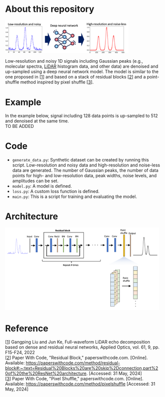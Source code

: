# About this repository  
<img src="./docs/image/image2.png" width="400">  

Low-resolution and noisy 1D signals including Gaussian peaks (e.g., molecular spectra, [LiDAR](https://en.wikipedia.org/wiki/Lidar) histogram data, and other data) are denoised and up-sampled using a deep neural network model. 
The model is similar to the one proposed in [[1](https://opg.optica.org/ao/abstract.cfm?uri=ao-61-9-f15)] and based on a stack of residual blocks [[2](https://paperswithcode.com/method/residual-block#:~:text=Residual%20Blocks%20are%20skip%2Dconnection,part%20of%20the%20ResNet%20architecture.)] and a point-shuffle method inspired by pixel shuffle [[3](https://paperswithcode.com/method/pixelshuffle)].  
  
# Example
In the example below, signal including 128 data points is up-sampled to 512 and denoised at the same time.   
TO BE ADDED   
# Code
- `generate_data.py`: Synthetic dataset can be created by running this script. Low-resolution and noisy data and high-resolution and noise-less data are generated. The number of Gaussian peaks, the number of data points for high- and low-resolution data, peak widths, noise levels, and amplitudes can be set.
- `model.py`: A model is defined. 
- `loss.py`: A custom loss function is defined.
- `main.py`: This is a script for training and evaluating the model.
# Architecture 
<img src="./docs/image/image.png" width="500">

# Reference
[[1](https://opg.optica.org/ao/abstract.cfm?uri=ao-61-9-f15)] Gangping Liu and Jun Ke, Full-waveform LiDAR echo decomposition based on dense and residual neural networks, Applied Optics, vol. 61, 9, pp. F15-F24, 2022  
[[2](https://paperswithcode.com/method/residual-block#:~:text=Residual%20Blocks%20are%20skip%2Dconnection,part%20of%20the%20ResNet%20architecture.)] Paper With Code, "Residual Block," paperswithcode.com. [Online]. Available: https://paperswithcode.com/method/residual-block#:~:text=Residual%20Blocks%20are%20skip%2Dconnection,part%20of%20the%20ResNet%20architecture. [Accessed: 31 May, 2024]  
[[3](https://paperswithcode.com/method/pixelshuffle)] Paper With Code, "Pixel Shuffle," paperswithcode.com. [Online]. Available: https://paperswithcode.com/method/pixelshuffle [Accessed: 31 May, 2024]

